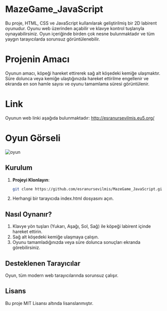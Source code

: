 # MazeGame_JavaScript

Bu proje, HTML, CSS ve JavaScript kullanılarak geliştirilmiş bir 2D labirent oyunudur. Oyunu web üzerinden açabilir ve klavye kontrol tuşlarıyla oynayabilirsiniz. Oyun içeriğinde birden çok nesne bulunmaktadır ve tüm yaygın tarayıcılarda sorunsuz görüntülenebilir.
# Projenin Amacı
Oyunun amacı, köpeği hareket ettirerek sağ alt köşedeki kemiğe ulaşmaktır. Süre dolunca veya kemiğe ulaştığınızda hareket ettirilme engellenir ve ekranda en son hamle sayısı ve oyunu tamamlama süresi görüntülenir.

# Link
Oyunun web linki aşağıda bulunmaktadır:
http://esranursevilmis.eu5.org/

# Oyun Görseli
![oyun](https://github.com/esranursevilmis/MazeGame_JavaScript/assets/92573290/82c5d043-7566-485b-92cd-1530598d7c38)

## Kurulum
1. **Projeyi Klonlayın**:
   ```bash
   git clone https://github.com/esranursevilmis/MazeGame_JavaScript.git
2. Herhangi bir tarayıcıda index.html dosyasını açın.

## Nasıl Oynanır?
1. Klavye yön tuşları (Yukarı, Aşağı, Sol, Sağ) ile köpeği labirent içinde hareket ettirin.
2. Sağ alt köşedeki kemiğe ulaşmaya çalışın.
3. Oyunu tamamladığınızda veya süre dolunca sonuçları ekranda görebilirsiniz.

## Desteklenen Tarayıcılar
Oyun, tüm modern web tarayıcılarında sorunsuz çalışır.

## Lisans
Bu proje MIT Lisansı altında lisanslanmıştır.

